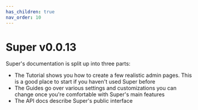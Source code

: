 ```yaml
---
has_children: true
nav_order: 10
---
```

# Super v0.0.13

Super's documentation is split up into three parts:

* The Tutorial shows you how to create a few realistic admin pages. This is a
  good place to start if you haven't used Super before
* The Guides go over various settings and customizations you can change once
  you're comfortable with Super's main features
* The API docs describe Super's public interface
